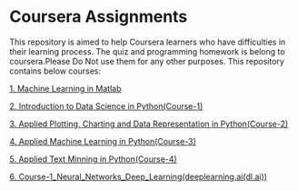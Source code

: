 
# Coursera Assignments

This repository is aimed to help Coursera learners who have difficulties in their learning process. The quiz and programming homework is belong to coursera.Please Do Not use them for any other purposes. This repository contains below courses:

[1. Machine Learning in Matlab](https://github.com/gupta24789/Data_Science_Projects/tree/master/coursera/Machine_Learning_in_matlab)

[2. Introduction to Data Science in Python(Course-1)](https://github.com/gupta24789/Data_Science_Projects/tree/master/coursera/Course-1_intro_to_data%20science_in_python)

[3. Applied Plotting, Charting and Data Representation in Python(Course-2)](https://github.com/gupta24789/Data_Science_Projects/tree/master/coursera/Course-2_Applied_Plotting_Charting_And_Data_Representation_in_Python)

[4. Applied Machine Learning in Python(Course-3)](https://github.com/gupta24789/Data_Science_Projects/tree/master/coursera/Course-3_Fundamentals_of_Machine_Learning_in_Python)

[5. Applied Text Minning in Python(Course-4)]()

[6. Course-1_Neural_Networks_Deep_Learning(deeplearning.ai(dl.ai))]()






